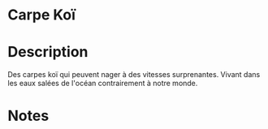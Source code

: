 # Carpe Koï

# Description

Des carpes koï qui peuvent nager à des vitesses surprenantes. Vivant dans les eaux salées de l'océan contrairement à notre monde.

# Notes